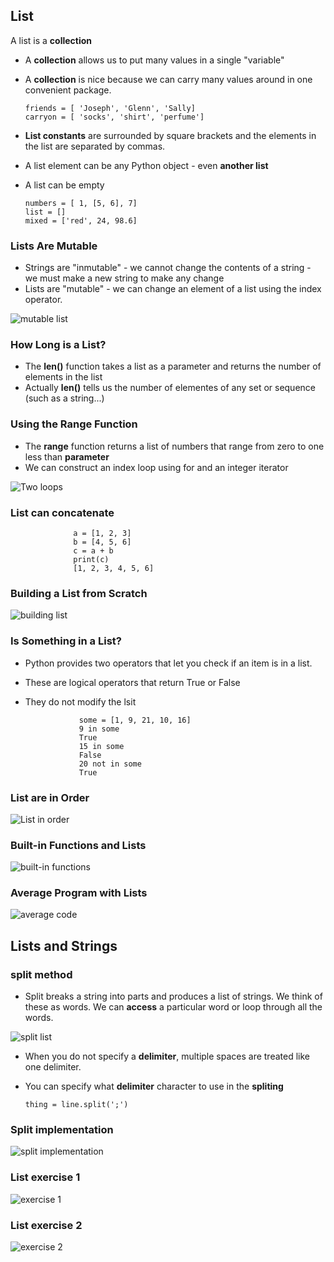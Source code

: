 ## List

A list is a **collection**

* A **collection** allows us to put many values in a single "variable"
* A **collection** is nice because we can carry many values around in one convenient package.

      friends = [ 'Joseph', 'Glenn', 'Sally]
      carryon = [ 'socks', 'shirt', 'perfume']

* **List constants** are surrounded by square brackets and the elements in the list are separated by commas.  
* A list element can be any Python object - even **another list**  
* A list can be empty  

      numbers = [ 1, [5, 6], 7]
      list = []
      mixed = ['red', 24, 98.6]
      
### Lists Are Mutable

* Strings are "inmutable" - we cannot change the contents of a string - we must make a new string to make any change  
* Lists are "mutable" - we can change an element of a list using the index operator.

![mutable list](https://i.imgur.com/CkNEJyZ.png)

### How Long is a List?

* The **len()** function takes a list as a parameter and returns the number of elements in the list  
* Actually **len()** tells us the number of elementes of any set or sequence (such as a string...)  

### Using the Range Function

* The **range** function returns a list of numbers that range from zero to one less than **parameter**
* We can construct an index loop using for and an integer iterator

![Two loops](https://i.imgur.com/iQAnCXm.png)

### List can concatenate

                  a = [1, 2, 3]
                  b = [4, 5, 6]
                  c = a + b
                  print(c)
                  [1, 2, 3, 4, 5, 6]
                
### Building a List from Scratch

![building list](https://i.imgur.com/f4qQUZz.png)

### Is Something in a List?

* Python provides two operators that let you check if an item is in a list.
* These are logical operators that return True or False
* They do not modify the lsit

                  some = [1, 9, 21, 10, 16]
                  9 in some
                  True
                  15 in some
                  False
                  20 not in some
                  True
                
### List are in Order

![List in order](https://i.imgur.com/Owy4Fkw.png)

### Built-in Functions and Lists

![built-in functions](https://i.imgur.com/BOuQ2xB.png)

### Average Program with Lists

![average code](https://i.imgur.com/MBRh4wx.png)


## Lists and Strings

### split method

* Split breaks a string into parts and produces a list of strings. We think of these as words. We can **access** a particular word or loop through all the words.  

![split list](https://i.imgur.com/qPtBQ3G.png)

* When you do not specify a **delimiter**, multiple spaces are treated like one delimiter.
* You can specify what **delimiter** character to use in the **spliting**

      thing = line.split(';')
      
### Split implementation

![split implementation](https://i.imgur.com/rLw4oDw.png)

### List exercise 1

![exercise 1](https://i.imgur.com/C5Qfz1r.png)

### List exercise 2

![exercise 2](https://i.imgur.com/GLVBDl1.png)

